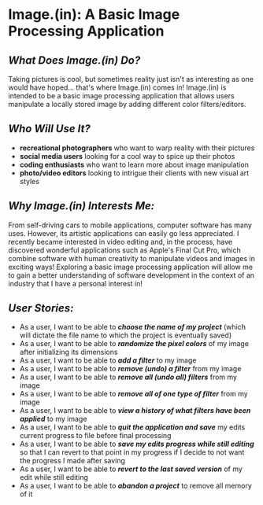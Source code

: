 # Image.(in): A Basic Image Processing Application

## *What Does Image.(in) Do?*

Taking pictures is cool, but sometimes reality 
just isn't as interesting as one would have hoped... 
that's where Image.(in) comes in! Image.(in) is intended to 
be a basic image processing application that allows 
users manipulate a locally stored image by adding different
color filters/editors.  

## *Who Will Use It?*
- **recreational photographers** who want to warp reality with 
their pictures
- **social media users** looking for a cool way to 
spice up their photos
- **coding enthusiasts** who want to learn more about 
image manipulation
- **photo/video editors** looking to intrigue their 
clients with new visual art styles

## *Why Image.(in) Interests Me:*
From self-driving cars to mobile applications,
computer software has many uses. However,
its artistic applications can easily go less appreciated. 
I recently became interested in video editing 
and, in the process, have discovered wonderful applications
such as Apple's Final Cut Pro, which combine software with
human creativity to manipulate videos and images 
in exciting ways! Exploring a basic image processing 
application will allow me to gain a better understanding of 
software development in the context of an industry that I have
a personal interest in! 

## *User Stories:*
- As a user, I want to be able to ***choose the name of my project*** (which will dictate the file name to which
the project is eventually saved)
- As a user, I want to be able to ***randomize the pixel colors*** of my image after initializing
its dimensions 
- As a user, I want to be able to ***add a filter*** to my image
- As a user, I want to be able to ***remove (undo) a filter*** from my image
- As a user, I want to be able to ***remove all (undo all) filters*** from my image
- As a user, I want to be able to ***remove all of one type of filter*** from my image
- As a user, I want to be able to ***view a history of what filters have been applied*** to my image
- As a user, I want to be able to ***quit the application and save*** my edits current progress 
to file before final processing
- As a user, I want to be able to ***save my edits progress while still editing*** so that I can revert to 
that point in my progress if I decide to not want the progress I made after saving
- As a user, I want to be able to ***revert to the last saved version*** of my edit while still
editing 
- As a user, I want to be able to ***abandon a project*** to remove all memory of it